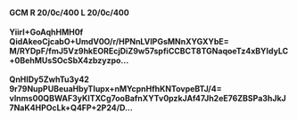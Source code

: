 #### GCM R 20/0c/400 L 20/0c/400
**YiirI+GoAqhHMH0f**<br/>**QidAkeoCjcabO+UmdV0O/r/HPNnLVIPGsMNnXYGXYbE=**<br/>**M/RYDpF/fmJ5Vz9hkEOREcjDiZ9w57spfiCCBCT8TGNaqoeTz4xBYIdyLC+0BehMUsSOcSbX4zbzyzpo...**<br/><br/>
**QnHIDy5ZwhTu3y42**<br/>**9r79NupPUBeuaHbyTIupx+nMYcpnHfhKNTovpeBTJ/4=**<br/>**vInms00QBWAF3yKITXCg7ooBafnXYTv0pzkJAf47Jh2eE76ZBSPa3hJkJ7NaK4HPOcLk+Q4FP+2P24/D...**